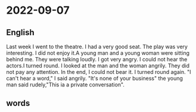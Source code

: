 # 2022-09-07


## English
Last week I went to the theatre. I had a very good seat. The play was very interesting.
I did not enjoy it.A young man and a young woman were sitting behind me. They were
talking loudly. I got very angry. I could not hear the actors.I turned round. I looked at the man and 
the woman angrily. They did not pay any attention. In the end, I could not bear it.
I turned round again. "I can't hear a word," I said angrily.
    "It's none of your business" the young man said rudely,"This ia a private conversation".

## words
